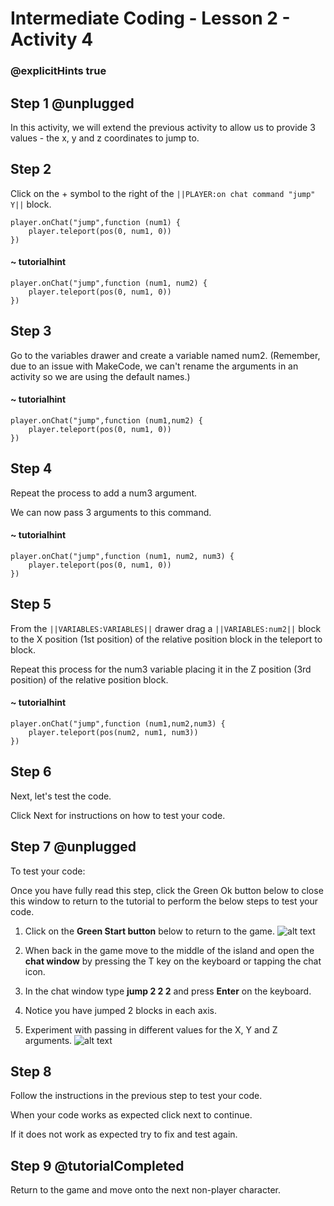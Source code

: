# Intermediate Coding - Lesson 2 - Activity 4

### @explicitHints true

## Step 1 @unplugged
In this activity, we will extend the previous activity to allow us to provide 3 values - the x, y and z coordinates to jump to.

## Step 2
Click on the + symbol to the right of the ``||PLAYER:on chat command "jump" Y||`` block.
```template
player.onChat("jump",function (num1) {
	player.teleport(pos(0, num1, 0))
})
```
#### ~ tutorialhint
```blocks 
player.onChat("jump",function (num1, num2) {
	player.teleport(pos(0, num1, 0))
})
```
## Step 3
Go to the variables drawer and create a variable named num2. (Remember, due to an issue with MakeCode, we can't rename the arguments in an activity so we are using the default names.)
#### ~ tutorialhint
```blocks 
player.onChat("jump",function (num1,num2) {
	player.teleport(pos(0, num1, 0))
})
```

## Step 4
Repeat the process to add a num3 argument. 

We can now pass 3 arguments to this command.
#### ~ tutorialhint
```blocks 
player.onChat("jump",function (num1, num2, num3) {
	player.teleport(pos(0, num1, 0))
})
```

## Step 5
From the ``||VARIABLES:VARIABLES||`` drawer drag a ``||VARIABLES:num2||`` block to the X position (1st position) of the relative position block in the teleport to block.

Repeat this process for the num3 variable placing it in the Z position (3rd position) of the relative position block.
#### ~ tutorialhint
```blocks 
player.onChat("jump",function (num1,num2,num3) {
	player.teleport(pos(num2, num1, num3))
})
```

## Step 6
Next, let's test the code.

Click Next for instructions on how to test your code.

## Step 7 @unplugged
To test your code:

Once you have fully read this step, click the Green Ok button below to close this window to return to the tutorial to perform the below steps to test your code.

1. Click on the **Green Start button** below to return to the game.
![alt text](https://intermediatev3.codingcredentials.com/Lesson2/2.1.1/images/2.jpg?raw=true "Start")


2. When back in the game move to the middle of the island and open the **chat window** by pressing the T key on the keyboard or tapping the chat icon.
3. In the chat window type **jump 2 2 2** and press **Enter** on the keyboard.
4. Notice you have jumped 2 blocks in each axis.
5. Experiment with passing in different values for the X, Y and Z arguments.
![alt text](https://intermediatev3.codingcredentials.com/Lesson2/2.2.2/images/1-MultipleArguments.jpg?raw=true"Jump")

## Step 8
Follow the instructions in the previous step to test your code.

When your code works as expected click next to continue.

If it does not work as expected try to fix and test again.

## Step 9 @tutorialCompleted
Return to the game and move onto the next non-player character.

